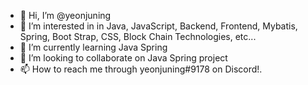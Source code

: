 - 👋 Hi, I’m @yeonjuning
- 👀 I’m interested in in Java, JavaScript, Backend, Frontend, Mybatis, Spring, Boot Strap, CSS, Block Chain Technologies, etc...
- 🌱 I’m currently learning Java Spring
- 💞️ I’m looking to collaborate on Java Spring project
- 📫 How to reach me through yeonjuning#9178 on Discord!.

<!---
yeonjuning/yeonjuning is a ✨ special ✨ repository because its `README.md` (this file) appears on your GitHub profile.
You can click the Preview link to take a look at your changes.
--->
